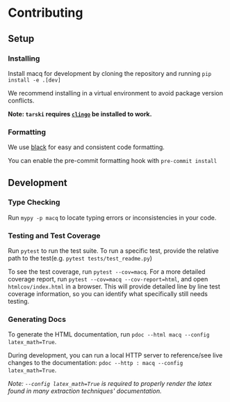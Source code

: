 # Contributing

## Setup

### Installing

Install macq for development by cloning the repository and running
`pip install -e .[dev]`

We recommend installing in a virtual environment to avoid package version
conflicts.

**Note: `tarski` requires [`clingo`](https://potassco.org/clingo/) be installed to work.**

### Formatting

We use [black](https://black.readthedocs.io/en/stable/) for easy and consistent
code formatting.

You can enable the pre-commit formatting hook with `pre-commit install`


## Development

### Type Checking

Run `mypy -p macq` to locate typing errors or inconsistencies in your code.

### Testing and Test Coverage

Run `pytest` to run the test suite. To run a specific test, provide the relative
path to the test(e.g. `pytest tests/test_readme.py`)

To see the test coverage, run `pytest --cov=macq`. For a more detailed coverage
report, run `pytest --cov=macq --cov-report=html`, and open `htmlcov/index.html`
in a browser. This will provide detailed line by line test coverage information,
so you can identify what specifically still needs testing.

### Generating Docs
To generate the HTML documentation, run `pdoc --html macq --config latex_math=True`.

During development, you can run a local HTTP server to reference/see live
changes to the documentation: `pdoc --http : macq --config latex_math=True`.

*Note: `--config latex_math=True` is required to properly render the latex found
in many extraction techniques' documentation.*

